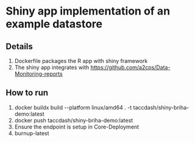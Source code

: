 # Shiny app implementation of an example datastore

## Details

1. Dockerfile packages the R app with shiny framework
2. The shiny app integrates with https://github.com/a2cps/Data-Monitoring-reports


## How to run

1. docker buildx build --platform linux/amd64 . -t taccdash/shiny-briha-demo:latest
2. docker push taccdash/shiny-briha-demo:latest
3. Ensure the endpoint is setup in Core-Deployment
4. burnup-latest